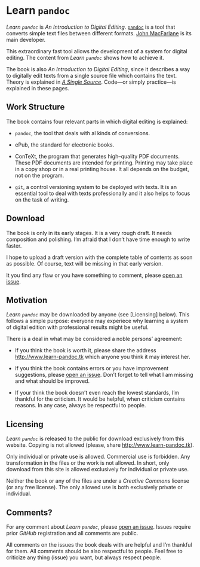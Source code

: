 # Learn `pandoc`

_Learn `pandoc`_ is _An Introduction to Digital Editing_. [`pandoc`](http://pandoc.org) is a tool that converts simple text files between different formats. [John MacFarlane](http://johnmacfarlane.net/) is its main developer.

This extraordinary fast tool allows the development of a system for digital editing. The content from _Learn `pandoc`_ shows how to achieve it.

The book is also _An Introduction to Digital Editing_, since it describes a way to digitally edit texts from a single source file which contains the text. Theory is explained in [_A Single Source_](http://www.a-single-source.tk). Code—or simply practice—is explained in these pages.

## Work Structure

The book contains four relevant parts in which digital editing is explained:

* `pandoc`, the tool that deals with al kinds of conversions.

* ePub, the standard for electronic books.

* <span class="tex-logo">ConTeXt</span>, the program that generates high–quality PDF documents. These PDF documents are intended for printing. Printing may take place in a copy shop or in a real printing house. It all depends on the budget, not on the program.

* `git`, a control versioning system to be deployed with texts. It is an essential tool to deal with texts professionally and it also helps to focus on the task of writing.

## Download

The book is only in its early stages. It is a very rough draft. It needs composition and polishing. I’m afraid that I don’t have time enough to write faster.

I hope to upload a draft version with the complete table of contents as soon as possible. Of course, text will be missing in that early version.

It you find any flaw or you have something to comment, please [open an issue](https://github.com/ousia/learn-pandoc/issues/new).


## Motivation

_Learn `pandoc`_ may be downloaded by anyone (see [Licensing] below). This follows a simple purpose: everyone may experiece why learning a system of digital edition with professional results might be useful.

There is a deal in what may be considered a noble persons’ agreement:

* If you think the book is worth it, please share the address  <http://www.learn-pandoc.tk> which anyone you think it may interest her.

* If you think the book contains errors or you have improvement suggestions, please [open an issue](https://github.com/ousia/learn-pandoc/issues/new). Don’t forget to tell what I am missing and what should be improved.

* If your think the book doesn’t even reach the lowest standards, I’m thankful for the criticism. It would be helpful, when criticism contains reasons. In any case, always be respectful to people.


## Licensing

_Learn `pandoc`_ is released to the public for download exclusively from this website. Copying is not allowed (please, share <http://www.learn-pandoc.tk>).

Only individual or private use is allowed. Commercial use is forbidden. Any transformation  in the files or the work is not allowed. In short, only download from this site is allowed exclusively for individual or private use.

Neither the book or any of the files are under a _Creative Commons_ license (or any free license). The only allowed use is both exclusively private or individual.

## Comments?

For any comment about _Learn `pandoc`_, please [open an issue](https://github.com/ousia/learn-pandoc/issues/new). Issues require prior  _GitHub_ registration and all comments are public.

All comments on the issues the book deals with are helpful and I’m thankful for them. All comments should be also respectful to people. Feel free to criticize any thing (issue) you want, but always respect people.


<!-- # Learn `pandoc`

## Introduction

[`pandoc`](http://www.pandoc.org) is one of the most useful programs I use.


## Too Much Work?

digital edition

making things easier

wider adoption

non computer scientists

no latex replication


## Format Issues

## Issues

## Structure Issues

bibliographies toc and footnotes

paragraph orientation


## Comments

Comments are welcome. Of course, any comment has to be respectful to people.

As usual, you may [open an issue](https://github.com/ousia/learn-pandoc/issues/new). Please, don’t forget that _GitHub_ issues are public.
-->
